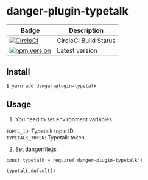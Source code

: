 danger-plugin-typetalk
======================

| Badge | Description |
| ------------- | ------------- |
| [![CircleCI](https://circleci.com/gh/is2ei/danger-plugin-typetalk.svg?style=svg)][circleci] | CircleCI Build Status |
| [![npm version](https://badge.fury.io/js/danger-plugin-typetalk.svg)][npm] | Latest version |

[circleci]: https://circleci.com/gh/is2ei/danger-plugin-typetalk
[npm]: https://badge.fury.io/js/danger-plugin-typetalk

## Install

```
$ yarn add danger-plugin-typetalk
```

## Usage

1) You need to set environment variables

`TOPIC_ID`: Typetalk topic ID.  
`TYPETALK_TOKEN`: Typetalk token.  

2) Set dangerfile.js

```
const typetalk = require('danger-plugin-typetalk')

typetalk.default()
```
